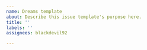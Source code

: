 ```yaml
---
name: Dreams template
about: Describe this issue template's purpose here.
title: ''
labels: ''
assignees: blackdevil92

---
```



